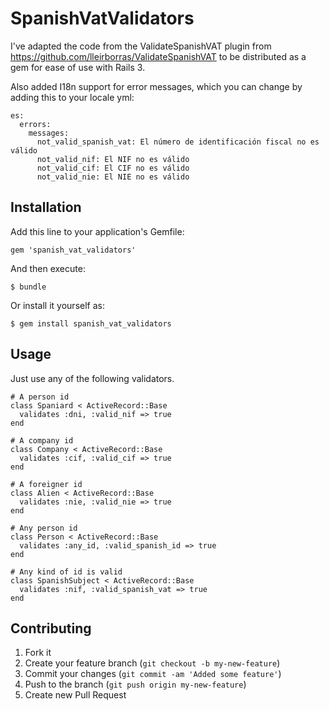 # SpanishVatValidators

I've adapted the code from the ValidateSpanishVAT plugin from https://github.com/lleirborras/ValidateSpanishVAT to be distributed as a gem for ease of use with Rails 3.

Also added I18n support for error messages, which you can change by adding this to your locale yml:

    es:
      errors:
        messages:
          not_valid_spanish_vat: El número de identificación fiscal no es válido
          not_valid_nif: El NIF no es válido
          not_valid_cif: El CIF no es válido
          not_valid_nie: El NIE no es válido

## Installation

Add this line to your application's Gemfile:

    gem 'spanish_vat_validators'

And then execute:

    $ bundle

Or install it yourself as:

    $ gem install spanish_vat_validators

## Usage

Just use any of the following validators.

    # A person id
    class Spaniard < ActiveRecord::Base
      validates :dni, :valid_nif => true
    end

    # A company id
    class Company < ActiveRecord::Base
      validates :cif, :valid_cif => true
    end

    # A foreigner id
    class Alien < ActiveRecord::Base
      validates :nie, :valid_nie => true
    end

    # Any person id
    class Person < ActiveRecord::Base
      validates :any_id, :valid_spanish_id => true
    end

    # Any kind of id is valid
    class SpanishSubject < ActiveRecord::Base
      validates :nif, :valid_spanish_vat => true
    end

## Contributing

1. Fork it
2. Create your feature branch (`git checkout -b my-new-feature`)
3. Commit your changes (`git commit -am 'Added some feature'`)
4. Push to the branch (`git push origin my-new-feature`)
5. Create new Pull Request
